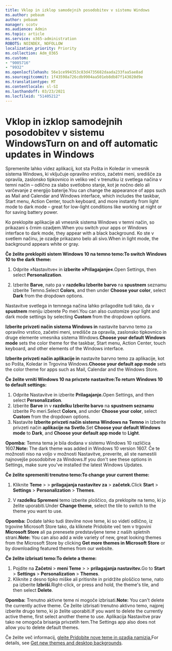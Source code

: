 ```yaml
---
title: Vklop in izklop samodejnih posodobitev v sistemu Windows
ms.author: pebaum
author: pebaum
manager: scotv
ms.audience: Admin
ms.topic: article
ms.service: o365-administration
ROBOTS: NOINDEX, NOFOLLOW
localization_priority: Priority
ms.collection: Adm_O365
ms.custom:
- "9005716"
- "9932"
ms.openlocfilehash: 56e1ce994353c83d4735682daada233faa5ae8ad
ms.sourcegitcommit: 1f43598a726cdb9904aa501eb8db87f143020d9e
ms.translationtype: MT
ms.contentlocale: sl-SI
ms.lasthandoff: 03/23/2021
ms.locfileid: "51405212"
---
```

# <a name="turn-on-and-off-automatic-updates-in-windows"></a><span data-ttu-id="bdebc-102">Vklop in izklop samodejnih posodobitev v sistemu Windows</span><span class="sxs-lookup"><span data-stu-id="bdebc-102">Turn on and off automatic updates in Windows</span></span>

<span data-ttu-id="bdebc-103">Spremenite lahko videz aplikacij, kot sta Pošta in Koledar in vmesnik sistema Windows, ki vključuje opravilno vrstico, začetni meni, središče za opravila, zaslonsko tipkovnico in veliko več v trenutku iz svetlega načina v temni način – odlično za slabo svetlobno stanje, kot je nočno delo ali varčevanje z energijo baterije.</span><span class="sxs-lookup"><span data-stu-id="bdebc-103">You can change the appearance of apps such as Mail and Calendar and Windows interface, which includes the taskbar, Start menu, Action Center, touch keyboard, and more instantly from light mode to dark mode – great for low-light conditions like working at night or for saving battery power.</span></span>  

<span data-ttu-id="bdebc-104">Ko preklopite aplikacije ali vmesnik sistema Windows v temni način, so prikazani s črnim ozadjem.</span><span class="sxs-lookup"><span data-stu-id="bdebc-104">When you switch your apps or Windows interface to dark mode, they appear with a black background.</span></span> <span data-ttu-id="bdebc-105">Ko ste v svetlem načinu, je ozadje prikazano belo ali sivo.</span><span class="sxs-lookup"><span data-stu-id="bdebc-105">When in light mode, the background appears white or gray.</span></span>
 
<span data-ttu-id="bdebc-106">**Če želite preklopiti sistem Windows 10 na temno temo:**</span><span class="sxs-lookup"><span data-stu-id="bdebc-106">**To switch Windows 10 to the dark theme:**</span></span>

1. <span data-ttu-id="bdebc-107">Odprite »Nastavitve« in **izberite »Prilagajanje«**.</span><span class="sxs-lookup"><span data-stu-id="bdebc-107">Open Settings, then select **Personalization**.</span></span>
  
1. <span data-ttu-id="bdebc-108">Izberite **Barve**, nato pa v **razdelku Izberite barvo** na **spustnem** seznamu izberite Temno.</span><span class="sxs-lookup"><span data-stu-id="bdebc-108">Select **Colors**, and then under **Choose your color**, select **Dark** from the dropdown options.</span></span>

<span data-ttu-id="bdebc-109">Nastavitve svetlega in temnega načina lahko prilagodite tudi tako, da v **spustnem** meniju izberete Po meri.</span><span class="sxs-lookup"><span data-stu-id="bdebc-109">You can also customize your light and dark mode settings by selecting **Custom** from the dropdown options.</span></span>

<span data-ttu-id="bdebc-110">**Izberite privzeti način sistema Windows in** nastavite barvno temo za opravilno vrstico, začetni meni, središče za opravila, zaslonsko tipkovnico in druge elemente vmesnika sistema Windows.</span><span class="sxs-lookup"><span data-stu-id="bdebc-110">**Choose your default Windows mode** sets the color theme for the taskbar, Start menu, Action Center, touch keyboard, and other elements of the Windows interface.</span></span>  

<span data-ttu-id="bdebc-111">**Izberite privzeti način aplikacije in** nastavite barvno temo za aplikacije, kot so Pošta, Koledar in Trgovina Windows.</span><span class="sxs-lookup"><span data-stu-id="bdebc-111">**Choose your default app mode** sets the color theme for apps such as Mail, Calendar and the Windows Store.</span></span>
 
<span data-ttu-id="bdebc-112">**Če želite vrniti Windows 10 na privzete nastavitve:**</span><span class="sxs-lookup"><span data-stu-id="bdebc-112">**To return Windows 10 to default settings:**</span></span>

1. <span data-ttu-id="bdebc-113">Odprite Nastavitve in izberite **Prilagajanje.**</span><span class="sxs-lookup"><span data-stu-id="bdebc-113">Open Settings, and then select **Personalization**.</span></span>  
1. <span data-ttu-id="bdebc-114">Izberite **Barve** in v **razdelku Izberite barvo** na **spustnem seznamu** izberite Po meri.</span><span class="sxs-lookup"><span data-stu-id="bdebc-114">Select **Colors**, and under **Choose your color**, select **Custom** from the dropdown options.</span></span>  
1. <span data-ttu-id="bdebc-115">Nastavite **Izberite privzeti način sistema Windows na** **Temno** in Izberite privzeti način **aplikacije na** **Svetlo**.</span><span class="sxs-lookup"><span data-stu-id="bdebc-115">Set **Choose your default Windows mode** to **Dark**, and **Choose your default app mode** to **Light**.</span></span>

<span data-ttu-id="bdebc-116">**Opomba:** Temna tema je bila dodana v sistemu Windows 10 različica 1607.</span><span class="sxs-lookup"><span data-stu-id="bdebc-116">**Note:** The dark theme was added in Windows 10 version 1607.</span></span> <span data-ttu-id="bdebc-117">Če te možnosti niso na voljo v možnosti Nastavitve, preverite, ali ste namestili najnovejše posodobitve za Windows.</span><span class="sxs-lookup"><span data-stu-id="bdebc-117">If you don't see these options in Settings, make sure you've installed the latest Windows Updates.</span></span>

<span data-ttu-id="bdebc-118">**Če želite spremeniti trenutno temo:**</span><span class="sxs-lookup"><span data-stu-id="bdebc-118">**To change your current theme:**</span></span>

1. <span data-ttu-id="bdebc-119">Kliknite **Teme**  >    >  **prilagajanja nastavitev za**  >  **začetek.**</span><span class="sxs-lookup"><span data-stu-id="bdebc-119">Click **Start** > **Settings** > **Personalization** > **Themes**.</span></span>  

1. <span data-ttu-id="bdebc-120">V **razdelku Spremeni** temo izberite ploščico, da preklopite na temo, ki jo želite uporabiti.</span><span class="sxs-lookup"><span data-stu-id="bdebc-120">Under **Change theme**, select the tile to switch to the theme you want to use.</span></span> 

<span data-ttu-id="bdebc-121">**Opomba:** Dodate lahko tudi številne nove teme, ki so videti odlično, iz trgovine Microsoft Store tako, da kliknete Pridobite več tem v trgovini **Microsoft Store** ali pa prenesete predstavljene teme z naših spletnih strani.</span><span class="sxs-lookup"><span data-stu-id="bdebc-121">**Note:** You can also add a wide variety of new, great looking themes from the Microsoft Store by clicking **Get more themes in Microsoft Store** or by downloading featured themes from our website.</span></span>

<span data-ttu-id="bdebc-122">**Če želite izbrisati temo:**</span><span class="sxs-lookup"><span data-stu-id="bdebc-122">**To delete a theme:**</span></span>

1. <span data-ttu-id="bdebc-123">Pojdite na **Začetni**  >  **meni Teme**  >    >  **prilagajanja nastavitev.**</span><span class="sxs-lookup"><span data-stu-id="bdebc-123">Go to **Start** > **Settings** > **Personalization** > **Themes**.</span></span> 
1. <span data-ttu-id="bdebc-124">Kliknite z desno tipko miške ali pritisnite in pridržite ploščico teme, nato pa izberite **Izbriši**.</span><span class="sxs-lookup"><span data-stu-id="bdebc-124">Right-click, or press and hold, the theme's tile, and then select **Delete**.</span></span> 

<span data-ttu-id="bdebc-125">**Opomba:** Trenutno aktivne teme ni mogoče izbrisati.</span><span class="sxs-lookup"><span data-stu-id="bdebc-125">**Note:** You can't delete the currently active theme.</span></span> <span data-ttu-id="bdebc-126">Če želite izbrisati trenutno aktivno temo, najprej izberite drugo temo, ki jo želite uporabiti.</span><span class="sxs-lookup"><span data-stu-id="bdebc-126">If you want to delete the currently active theme, first select another theme to use.</span></span> <span data-ttu-id="bdebc-127">Aplikacija Nastavitve prav tako ne omogoča brisanja privzetih tem.</span><span class="sxs-lookup"><span data-stu-id="bdebc-127">The Settings app also does not allow you to delete default themes.</span></span>

<span data-ttu-id="bdebc-128">Če želite več informacij, [glejte Pridobite nove teme in ozadja namizja.](https://support.microsoft.com/windows/get-new-themes-and-desktop-backgrounds-09e3e0a6-02e3-5ecd-22a1-5d048e3cb0d3)</span><span class="sxs-lookup"><span data-stu-id="bdebc-128">For details, see [Get new themes and desktop backgrounds](https://support.microsoft.com/windows/get-new-themes-and-desktop-backgrounds-09e3e0a6-02e3-5ecd-22a1-5d048e3cb0d3).</span></span>

